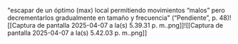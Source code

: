 "escapar de un óptimo (max) local permitiendo movimientos “malos” pero decrementarlos gradualmente en tamaño y frecuencia" (“Pendiente”, p. 48)![[Captura de pantalla 2025-04-07 a la(s) 5.39.31 p. m..png]]![[Captura de pantalla 2025-04-07 a la(s) 5.42.03 p. m..png]]